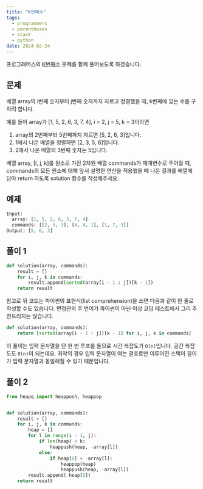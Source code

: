 ```yaml
---
title: "K번째수"
tags:
  - programmers
  - parentheses
  - stack
  - python
date: 2024-02-24
---
```


프로그래머스의 [K번째수](https://school.programmers.co.kr/learn/courses/30/lessons/42748) 문제를 함께 풀어보도록 하겠습니다.

## 문제

배열 array의 i번째 숫자부터 j번째 숫자까지 자르고 정렬했을 때, k번째에 있는 수를 구하려 합니다.

예를 들어 array가 [1, 5, 2, 6, 3, 7, 4], i = 2, j = 5, k = 3이라면

1. array의 2번째부터 5번째까지 자르면 [5, 2, 6, 3]입니다.
2. 1에서 나온 배열을 정렬하면 [2, 3, 5, 6]입니다.
3. 2에서 나온 배열의 3번째 숫자는 5입니다.

배열 array, [i, j, k]를 원소로 가진 2차원 배열 commands가 매개변수로 주어질 때, commands의 모든 원소에 대해 앞서 설명한 연산을 적용했을 때 나온 결과를 배열에 담아 return 하도록 solution 함수를 작성해주세요.

## 예제

```py
Input:
  array: [1, 5, 2, 6, 3, 7, 4]
  commands: [[2, 5, 3], [4, 4, 1], [1, 7, 3]]
Output: [5, 6, 3]
```

## 풀이 1

```py
def solution(array, commands):
    result = []
    for i, j, k in commands:
        result.append(sorted(array[i - 1 : j])[k - 1])
    return result
```

참고로 위 코드는 파이썬의 표현식(list comprehension)을 쓰면 다음과 같이 한 줄로 작성할 수도 있습니다.
면접관의 주 언어가 파이썬이 아닌 이상 코딩 테스트에서 그리 추천드리지는 않습니다.

```py
def solution(array, commands):
    return [sorted(array[i - 1 : j])[k - 1] for i, j, k in commands]
```

이 풀이는 입력 문자열을 단 한 번 루프를 돌므로 시간 복잡도가 `O(n)`입니다.
공간 복잡도도 `O(n)`이 되는데요.
최악의 경우 입력 문자열이 여는 괄호로만 이루어진 스택이 길이가 입력 문자열과 동일해질 수 있기 때문입니다.

## 풀이 2

```py
from heapq import heappush, heappop


def solution(array, commands):
    result = []
    for i, j, k in commands:
        heap = []
        for l in range(i - 1, j):
            if len(heap) < k:
                heappush(heap, -array[l])
            else:
                if heap[0] < -array[l]:
                    heappop(heap)
                    heappush(heap, -array[l])
        result.append(-heap[0])
    return result
```
